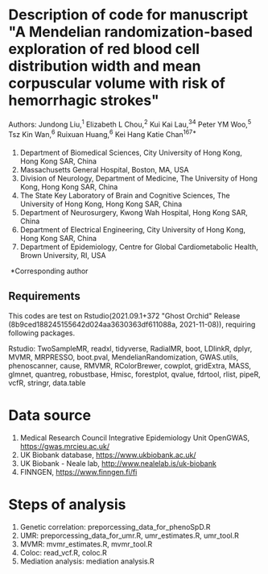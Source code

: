 # Description of code for manuscript "A Mendelian randomization-based exploration of red blood cell distribution width and mean corpuscular volume with risk of hemorrhagic strokes"
Authors: Jundong Liu,<sup>1</sup> Elizabeth L Chou,<sup>2</sup> Kui Kai Lau,<sup>34</sup> Peter YM Woo,<sup>5</sup> Tsz Kin Wan,<sup>6</sup> Ruixuan Huang,<sup>6</sup> Kei Hang Katie Chan<sup>167*</sup>

####

1.	Department of Biomedical Sciences, City University of Hong Kong, Hong Kong SAR, China
2.	Massachusetts General Hospital, Boston, MA, USA 
3.	Division of Neurology, Department of Medicine, The University of Hong Kong, Hong Kong SAR, China 
4.	The State Key Laboratory of Brain and Cognitive Sciences, The University of Hong Kong, Hong Kong SAR, China 
5.	Department of Neurosurgery, Kwong Wah Hospital, Hong Kong SAR, China
6.	Department of Electrical Engineering, City University of Hong Kong, Hong Kong SAR, China
7.	Department of Epidemiology, Centre for Global Cardiometabolic Health, Brown University, RI, USA 

​	*Corresponding author

####

## Requirements
This codes are test on Rstudio(2021.09.1+372 "Ghost Orchid" Release (8b9ced188245155642d024aa3630363df611088a, 2021-11-08)), requiring following packages.

Rstudio: TwoSampleMR, readxl, tidyverse, RadialMR, boot, LDlinkR,  dplyr, MVMR, MRPRESSO, boot.pval, MendelianRandomization,  GWAS.utils, phenoscanner, cause, RMVMR, RColorBrewer,  cowplot, gridExtra, MASS, glmnet, quantreg, robustbase,  Hmisc, forestplot, qvalue, fdrtool, rlist, pipeR, vcfR, stringr, data.table

# Data source

1. Medical Research Council Integrative Epidemiology Unit OpenGWAS, https://gwas.mrcieu.ac.uk/
2. UK Biobank database, https://www.ukbiobank.ac.uk/
3. UK Biobank - Neale lab, http://www.nealelab.is/uk-biobank
4. FINNGEN, https://www.finngen.fi/fi

# Steps of analysis
1. Genetic correlation: preporcessing_data_for_phenoSpD.R
1. UMR: preporcessing_data_for_umr.R, umr_estimates.R, umr_tool.R
2. MVMR: mvmr_estimates.R, mvmr_tool.R
3. Coloc: read_vcf.R, coloc.R
3. Mediation analysis: mediation analysis.R

